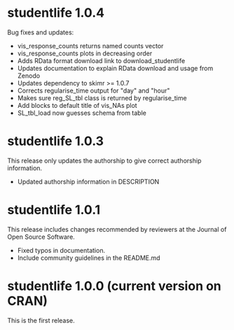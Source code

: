 # studentlife 1.0.4
Bug fixes and updates:

  * vis_response_counts returns named counts vector
  * vis_response_counts plots in decreasing order
  * Adds RData format download link to download_studentlife
  * Updates documentation to explain RData download and usage from Zenodo
  * Updates dependency to skimr >= 1.0.7
  * Corrects regularise_time output for "day" and "hour"
  * Makes sure reg_SL_tbl class is returned by regularise_time
  * Add blocks to default title of vis_NAs plot
  * SL_tbl_load now guesses schema from table
  
# studentlife 1.0.3
This release only updates the authorship to give
correct authorship information.

  * Updated authorship information in DESCRIPTION

# studentlife 1.0.1
This release includes changes recommended by 
reviewers at the Journal of Open Source Software.

  * Fixed typos in documentation.
  * Include community guidelines in the README.md

# studentlife 1.0.0 (current version on CRAN)
This is the first release.
